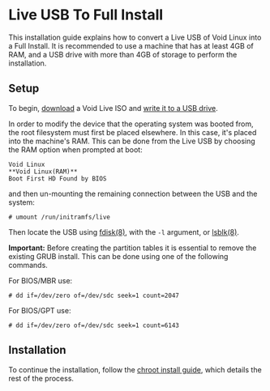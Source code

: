 # Live USB To Full Install

This installation guide explains how to convert a Live USB of Void Linux into a
Full Install. It is recommended to use a machine that has at least 4GB of RAM,
and a USB drive with more than 4GB of storage to perform the installation.

## Setup

To begin, [download](./../downloading.md) a Void Live ISO and [write it to a USB
drive](./../live-images/prep.md).

In order to modify the device that the operating system was booted from, the
root filesystem must first be placed elsewhere. In this case, it's placed into
the machine's RAM. This can be done from the Live USB by choosing the RAM option
when prompted at boot:

```
Void Linux
**Void Linux(RAM)**
Boot First HD Found by BIOS
```

and then un-mounting the remaining connection between the USB and the system:

`# umount /run/initramfs/live`

Then locate the USB using [fdisk(8)](https://man.voidlinux.org/fdisk.8), with
the `-l` argument, or [lsblk(8)](https://man.voidlinux.org/lsblk.8).

**Important:** Before creating the partition tables it is essential to remove
the existing GRUB install. This can be done using one of the following commands.

For BIOS/MBR use:

`# dd if=/dev/zero of=/dev/sdc seek=1 count=2047`

For BIOS/GPT use:

`# dd if=/dev/zero of=/dev/sdc seek=1 count=6143`

## Installation

To continue the installation, follow the [chroot install guide](./chroot.md),
which details the rest of the process.
